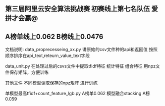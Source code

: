 ## 第三届阿里云安全算法挑战赛 初赛线上第七名队伍 爱拼才会赢@
## A榜单线上0.062  B榜线上0.0476

文档说明:
data_proprecesseing_xx.py 讲原始的csv文件种的api和返回值 按照顺序排序在api_text,reteurn_value_text字段

data_unit.py 在处理过后的csvs文件中提取tfidf特征 统计特征 组合特征 用npz文件保存矩阵，方便训练

其他文件 不同模型读取保存的npz矩阵 进行训练

单模型最高tfidf+count_feature_lgb.py  A榜单0.062
模型融合stacking A榜 0.059
